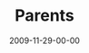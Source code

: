 ---
layout: message
category: message
series: "Typecast"
title: "Parents"
date: 2009-11-29-00-00
message_id: 592
audio: "http://s3.amazonaws.com/crossroadsaudiomessages/Typecast3.mp3"
audio-duration: "30:12"
description: "Brian Tome discusses the stages of parenting along the progression from nurse to friend."
video: "https://s3.amazonaws.com/crossroadsvideomessages/Typecast3.mp4"
video-duration: "30:12"
video-image: "http://s3.amazonaws.com/crossroads-media/images/legacy/content/Typecast3-still.jpg"
program: "http://s3.amazonaws.com/crossroads-media/media/legacy/documents/11_28-29_09Program.pdf"
notes-description: ""
notes: "http://s3.amazonaws.com/crossroads-media/media/legacy/documents/SN_11_28-29_09.pdf"
notes-title: "Parents (Study)"
flag: "N"
---
